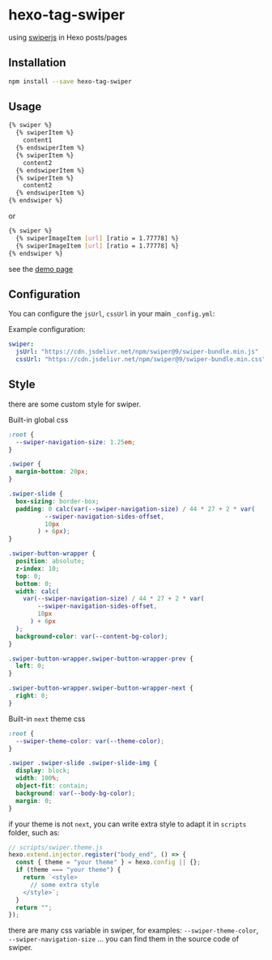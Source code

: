 # hexo-tag-swiper

using [swiperjs](https://swiperjs.com) in Hexo posts/pages

## Installation

```bash
npm install --save hexo-tag-swiper
```

## Usage

```bash
{% swiper %}
  {% swiperItem %}
    content1
  {% endswiperItem %}
  {% swiperItem %}
    content2
  {% endswiperItem %}
  {% swiperItem %}
    content2
  {% endswiperItem %}
{% endswiper %}
```

or

```bash
{% swiper %}
  {% swiperImageItem [url] [ratio = 1.77778] %}
  {% swiperImageItem [url] [ratio = 1.77778] %}
{% endswiper %}
```

see the [demo page](https://prohibitorum.top/4f1e26b032dc.html)

## Configuration

You can configure the `jsUrl`, `cssUrl` in your main `_config.yml`:

Example configuration:

```yml
swiper:
  jsUrl: "https://cdn.jsdelivr.net/npm/swiper@9/swiper-bundle.min.js"  // default is "https://cdn.jsdelivr.net/npm/swiper@9/swiper-bundle.min.js"
  cssUrl: "https://cdn.jsdelivr.net/npm/swiper@9/swiper-bundle.min.css"  // default is "https://cdn.jsdelivr.net/npm/swiper@9/swiper-bundle.min.css"
```

## Style

there are some custom style for swiper.

Built-in global css

```css
:root {
  --swiper-navigation-size: 1.25em;
}

.swiper {
  margin-bottom: 20px;
}

.swiper-slide {
  box-sizing: border-box;
  padding: 0 calc(var(--swiper-navigation-size) / 44 * 27 + 2 * var(
          --swiper-navigation-sides-offset,
          10px
        ) + 6px);
}

.swiper-button-wrapper {
  position: absolute;
  z-index: 10;
  top: 0;
  bottom: 0;
  width: calc(
    var(--swiper-navigation-size) / 44 * 27 + 2 * var(
        --swiper-navigation-sides-offset,
        10px
      ) + 6px
  );
  background-color: var(--content-bg-color);
}

.swiper-button-wrapper.swiper-button-wrapper-prev {
  left: 0;
}

.swiper-button-wrapper.swiper-button-wrapper-next {
  right: 0;
}
```

Built-in `next` theme css

```css
:root {
  --swiper-theme-color: var(--theme-color);
}

.swiper .swiper-slide .swiper-slide-img {
  display: block;
  width: 100%;
  object-fit: contain;
  background: var(--body-bg-color);
  margin: 0;
}
```

if your theme is not `next`, you can write extra style to adapt it in `scripts` folder, such as:

```js
// scripts/swiper.theme.js
hexo.extend.injector.register("body_end", () => {
  const { theme = "your theme" } = hexo.config || {};
  if (theme === "your theme") {
    return `<style>
      // some extra style
    </style>`;
  }
  return "";
});
```

there are many css variable in swiper, for examples: `--swiper-theme-color`, `--swiper-navigation-size` ... you can find them in the source code of swiper.
